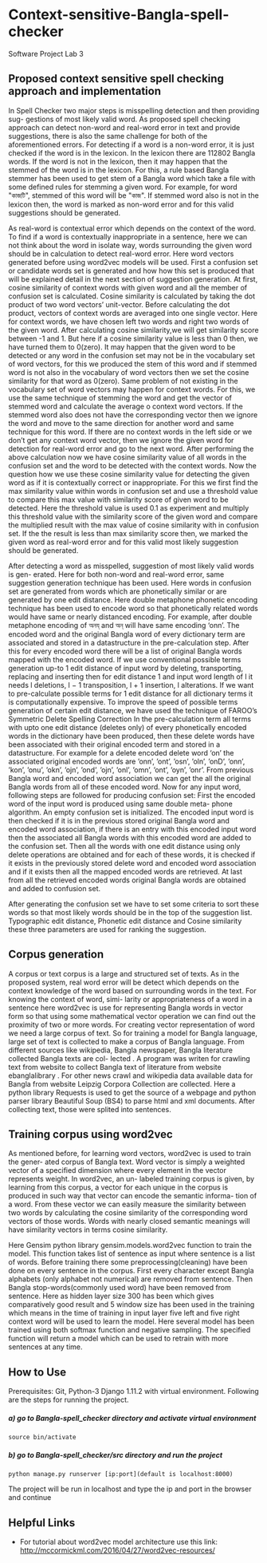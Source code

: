 # Context-sensitive-Bangla-spell-checker
Software Project Lab 3

## Proposed context sensitive spell checking approach and implementation
In Spell Checker two major steps is misspelling detection and then providing sug-
gestions of most likely valid word. As proposed spell checking approach can detect
non-word and real-word error in text and provide suggestions, there is also the same
challenge for both of the aforementioned errors.
For detecting if a word is a non-word error, it is just checked if the word is in the
lexicon. In the lexicon there are 112802 Bangla words. If the word is not in the
lexicon, then it may happen that the stemmed of the word is in the lexicon. For
this, a rule based Bangla stemmer has been used to get stem of a Bangla word which
take a file with some defined rules for stemming a given word. For example, for word
"কাজটি", stemmed of this word will be "কাজ". If stemmed word also is not in the
lexicon then, the word is marked as non-word error and for this valid suggestions
should be generated.

As real-word is contextual error which depends on the context of the word. To find
if a word is contextually inappropriate in a sentence, here we can not think about
the word in isolate way, words surrounding the given word should be in calculation
to detect real-word error. Here word vectors generated before using word2vec models
will be used. First a confusion set or candidate words set is generated and how how
this set is produced that will be explained detail in the next section of suggestion
generation.
At first, cosine similarity of context words with given word and all the member of
confusion set is calculated. Cosine similarity is calculated by taking the dot product of
two word vectors’ unit-vector. Before calculating the dot product, vectors of context
words are averaged into one single vector. Here for context words, we have chosen left
two words and right two words of the given word. After calculating cosine similarity,we will get similarity score between -1 and 1. But here if a cosine similarity value is
less than 0 then, we have turned them to 0(zero). It may happen that the given word
to be detected or any word in the confusion set may not be in the vocabulary set of
word vectors, for this we produced the stem of this word and if stemmed word is not
also in the vocabulary of word vectors then we set the cosine similarity for that word
as 0(zero). Same problem of not existing in the vocabulary set of word vectors may
happen for context words. For this, we use the same technique of stemming the word
and get the vector of stemmed word and calculate the average o context word vectors.
If the stemmed word also does not have the corresponding vector then we ignore the
word and move to the same direction for another word and same technique for this
word. If there are no context words in the left side or we don’t get any context word
vector, then we ignore the given word for detection for real-word error and go to the
next word.
After performing the above calculation now we have cosine similarity value of all
words in the confusion set and the word to be detected with the context words. Now
the question how we use these cosine similarity value for detecting the given word as
if it is contextually correct or inappropriate. For this we first find the max similarity
value within words in confusion set and use a threshold value to compare this max
value with similarity score of given word to be detected. Here the threshold value
is used 0.1 as experiment and multiply this threshold value with the similarity score
of the given word and compare the multiplied result with the max value of cosine
similarity with in confusion set. If the the result is less than max similarity score
then, we marked the given word as real-word error and for this valid most likely
suggestion should be generated.

After detecting a word as misspelled, suggestion of most likely valid words is gen-
erated. Here for both non-word and real-word error, same suggestion generation
technique has been used. Here words in confusion set are generated from words which are phonetically similar
or are generated by one edit distance. Here double metaphone phonetic encoding
technique has been used to encode word so that phonetically related words would
have same or nearly distanced encoding. For example, after double metaphone encoding
of অনয্ and অন্ will have same encoding ‘onn’. The encoded word and the original
Bangla word of every dictionary term are associated and stored in a datastructure
in the pre-calculation step. After this for every encoded word there will be a list of
original Bangla words mapped with the encoded word.
If we use conventional possible terms generation up-to 1 edit distance of input word
by deleting, transporting, replacing and inserting then for edit distance 1 and input
word length of l it needs l deletions, l − 1 transposition, l + 1 insertion, l alterations.
If we want to pre-calculate possible terms for 1 edit distance for all dictionary terms
it is computationally expensive. To improve the speed of possible terms generation
of certain edit distance, we have used the technique of FAROO’s Symmetric Delete
Spelling Correction
In the pre-calculation term all terms with upto one edit distance (deletes only) of
every phonetically encoded words in the dictionary have been produced, then these
delete words have been associated with their original encoded term and stored in
a datastructure. For example for a delete encoded delete word ‘on’ the associated
original encoded words are ’onn’, ’ont’, ’osn’, ’oln’, ’onD’, ’onn’, ’kon’, ’onu’, ’okn’,
’ojn’, ’ond’, ’ojn’, ’onl’, ’omn’, ’ont’, ’oyn’, ’onr’. From previous Bangla word and
encoded word association we can get the all the original Bangla words from all of these 
encoded word. Now for any input word, following steps are followed for producing
confusion set:
First the encoded word of the input word is produced using same double meta-
phone algorithm.
An empty confusion set is initialized.
The encoded input word is then checked if it is in the previous stored original
Bangla word and encoded word association, if there is an entry with this encoded
input word then the associated all Bangla words with this encoded word are
added to the confusion set.
Then all the words with one edit distance using only delete operations are
obtained and for each of these words, it is checked if it exists in the previously
stored delete word and encoded word association and if it exists then all the
mapped encoded words are retrieved.
At last from all the retrieved encoded words original Bangla words are obtained
and added to confusion set.

After generating the confusion set we have to set some criteria to sort these words so
that most likely words should be in the top of the suggestion list. Typographic edit distance, Phonetic edit distance and Cosine similarity these three 
parameters are used for ranking the suggestion.

## Corpus generation
A corpus or text corpus is a large and structured set of texts. As in the proposed
system, real word error will be detect which depends on the context knowledge of the
word based on surrounding words in the text. For knowing the context of word, simi-
larity or appropriateness of a word in a sentence here word2vec is use for representing
Bangla words in vector form so that using some mathematical vector operation we
can find out the proximity of two or more words. For creating vector representation of
word we need a large corpus of text. So for training a model for Bangla language, large
set of text is collected to make a corpus of Bangla language. From different sources
like wikipedia, Bangla newspaper, Bangla literature collected Bangla texts are col-
lected . A program was writen for crawling text from website to collect Bangla text
of literature from website ebanglalibrary . For other news crawl and wikipedia data
available data for Bangla from website Leipzig Corpora Collection are collected. Here
a python library Requests is used to get the source of a webpage and python parser
library Beautiful Soup (BS4) to parse html and xml documents. After collecting text,
those were splited into sentences.

## Training corpus using word2vec
As mentioned before, for learning word vectors, word2vec is used to train the gener-
ated corpus of Bangla text. Word vector is simply a weighted vector of a specified
dimension where every element in the vector represents weight. In word2vec, an un-
labeled training corpus is given, by learning from this corpus, a vector for each unique
in the corpus is produced in such way that vector can encode the semantic informa-
tion of a word. From these vector we can easily measure the similarity between two
words by calculating the cosine similarity of the corresponding word vectors of those
words. Words with nearly closed semantic meanings will have similarity vectors in
terms cosine similarity. 

Here Gensim python library gensim.models.word2vec function
to train the model. This function takes list of sentence as input where sentence is a list
of words. Before training there some preprocessing(cleaning) have been done on every
sentence in the corpus. First every character except Bangla alphabets (only alphabet
not numerical) are removed from sentence. Then Bangla stop-words(commonly used
word) have been removed from sentence. Here as hidden layer size 300 has been which
gives comparatively good result and 5 window size has been used in the training which
means in the time of training in input layer five left and five right context word will be used to learn the model. Here several model has been trained using both softmax
function and negative sampling. The specified function will return a model which can
be used to retrain with more sentences at any time.

## How to Use
Prerequisites: Git, Python-3 Django 1.11.2 with virtual environment.
Following are the steps for running the project. 
##### a) go to Bangla-spell_checker directory and activate virtual environment
    source bin/activate
##### b) go to Bangla-spell_checker/src directory and run the project 
    python manage.py runserver [ip:port](default is localhost:8000)
The project will be run in localhost and type the ip and port in the browser and continue

## Helpful Links
* For tutorial about word2vec model architecture use this link: http://mccormickml.com/2016/04/27/word2vec-resources/
